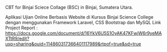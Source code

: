CBT for Binjai Sciece Collage (BSC) in Binjai, Sumatera Utara.

Aplikasi Ujian Online Berbasis Website di Kursus Binjai Science College dengan menggunakan Framework Laravel, CSS Bootstrap dan MySQL
Link Project Report : https://docs.google.com/document/d/16YkV6U5S1OyAK47KFwjW6r9yeMAXTtR9/edit?usp=sharing&ouid=114860317366401117989&rtpof=true&sd=true
